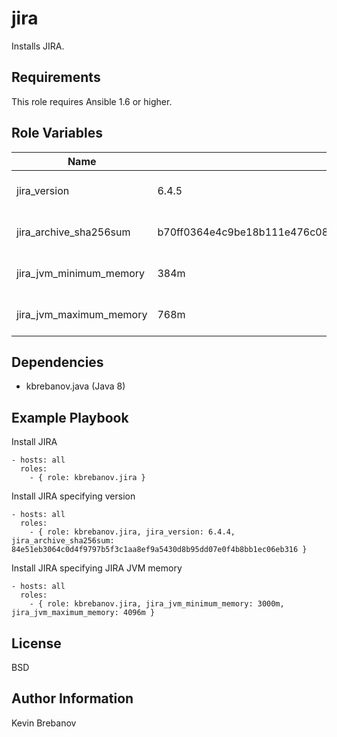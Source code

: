 jira
====

Installs JIRA.

Requirements
------------

This role requires Ansible 1.6 or higher.

Role Variables
--------------

| Name                    | Default                                                          | Description                 |
|-------------------------|------------------------------------------------------------------|-----------------------------|
| jira_version            | 6.4.5                                                            | Version of JIRA to install  |
| jira_archive_sha256sum  | b70ff0364e4c9be18b111e476c08aa22f705a1d48890318255874773be3b534a | SHA 256 checksum of archive |
| jira_jvm_minimum_memory | 384m                                                             | JIRA JVM minimum memory     |
| jira_jvm_maximum_memory | 768m                                                             | JIRA JVM maximum memory     |

Dependencies
------------

- kbrebanov.java (Java 8)

Example Playbook
----------------

Install JIRA
```
- hosts: all
  roles:
    - { role: kbrebanov.jira }
```

Install JIRA specifying version
```
- hosts: all
  roles:
    - { role: kbrebanov.jira, jira_version: 6.4.4, jira_archive_sha256sum: 84e51eb3064c0d4f9797b5f3c1aa8ef9a5430d8b95dd07e0f4b8bb1ec06eb316 }
```

Install JIRA specifying JIRA JVM memory
```
- hosts: all
  roles:
    - { role: kbrebanov.jira, jira_jvm_minimum_memory: 3000m, jira_jvm_maximum_memory: 4096m }
```

License
-------

BSD

Author Information
------------------

Kevin Brebanov
